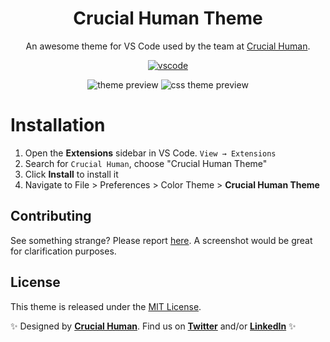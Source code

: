 <div align="center">

# Crucial Human Theme

An awesome theme for VS Code used by the team at [Crucial Human](https://crucialhuman.com).

[![vscode](https://img.shields.io/badge/vscode-v1.52+-373277.svg?style=for-the-badge)](https://code.visualstudio.com/updates/v1_12)

![theme preview](https://static.crucialhuman.com/images/crucialhuman-vscode.png)
![css theme preview](https://static.crucialhuman.com/images/crucialhuman-vscode-css.png)

</div>

# Installation

1. Open the **Extensions** sidebar in VS Code. `View → Extensions`
2. Search for `Crucial Human`, choose "Crucial Human Theme"
3. Click **Install** to install it
4. Navigate to File > Preferences > Color Theme > **Crucial Human Theme**

## Contributing

See something strange? Please report [here](https://github.com/crucialhuman/crucial-vscode-theme/issues). A screenshot would be great for clarification purposes.

## License

This theme is released under the [MIT License](https://github.com/crucialhuman/crucial-vscode-theme/blob/master/LICENSE).

✨ Designed by **[Crucial Human](https://crucialhuman.com/products/ide-theme)**. Find us on **[Twitter](https://twitter.com/crucialhuman)** and/or **[LinkedIn](https://twitter.com/crucialhuman)** ✨